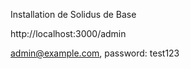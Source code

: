 Installation de Solidus de  Base


http://localhost:3000/admin 

admin@example.com, password: test123
